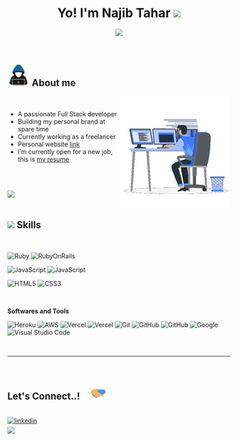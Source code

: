 <h1 align="center"><b>Yo! I'm Najib Tahar </b><img src="https://media.giphy.com/media/hvRJCLFzcasrR4ia7z/giphy.gif" width="35"></h1>

<p align="center">
  <a href="https://github.com/DenverCoder1/readme-typing-svg"><img src="https://readme-typing-svg.herokuapp.com?font=Time+New+Roman&color=cyan&size=25&center=true&vCenter=true&width=600&height=100&lines=Passionate Full Stack Developer,;Master of Ruby and Javascript,;Love to learn new things,;Growing everyday 💪"></a>
</p>

<br>

## <picture><img src = "https://github.com/0xAbdulKhalid/0xAbdulKhalid/raw/main/assets/mdImages/about_me.gif" width = 50px></picture> **About me**

<picture> <img align="right" src="https://github.com/0xAbdulKhalid/0xAbdulKhalid/raw/main/assets/mdImages/Right_Side.gif" width = 250px></picture>

<br>

- A passionate Full Stack developer
- Building my personal brand at spare time
- Currently working as a freelancer
- Personal website [link](https://najib-tahar-berrabah.com)
- I’m currently open for a new job, this is [my resume](https://drive.google.com/file/d/1ftMk2ZYr7LfRz8uaRgtO56FqtepBBIcv/view?usp=sharing)

<br><br>

<img src="https://user-images.githubusercontent.com/73097560/115834477-dbab4500-a447-11eb-908a-139a6edaec5c.gif"><br><br>

## <img src="https://media2.giphy.com/media/QssGEmpkyEOhBCb7e1/giphy.gif?cid=ecf05e47a0n3gi1bfqntqmob8g9aid1oyj2wr3ds3mg700bl&rid=giphy.gif" width ="25"><b> Skills</b>

<br>

![Ruby](https://img.shields.io/badge/Ruby-B61609.svg?style=for-the-badge&logo=Ruby&logoColor=white)
![RubyOnRails](https://img.shields.io/badge/Ruby%20On%20Rails-B61609.svg?style=for-the-badge&logo=RubyOnRails&logoColor=white)

![JavaScript](https://img.shields.io/badge/JavaScript%20-%23F7DF1E.svg?style=for-the-badge&logo=javascript&logoColor=black)
![JavaScript](https://img.shields.io/badge/React.JS-5ED9FB.svg?style=for-the-badge&logo=react&logoColor=black)

![HTML5](https://img.shields.io/badge/HTML%20-%23E34F26.svg?style=for-the-badge&logo=html5&logoColor=white)
![CSS3](https://img.shields.io/badge/CSS%20-%231572B6.svg?style=for-the-badge&logo=css3&logoColor=white)

<br>

**Softwares and Tools**

![Heroku](https://img.shields.io/badge/Heroku-4F3A6B.svg?style=for-the-badge&logo=heroku&logoColor=white)
![AWS](https://img.shields.io/badge/Amazon%20Web%20Services-FFFFFF.svg?style=for-the-badge&logo=amazonaws&logoColor=black)
![Vercel](https://img.shields.io/badge/vercel-%23121011.svg?style=for-the-badge&logo=vercel&logoColor=white)
![Vercel](https://img.shields.io/badge/vercel-%23121011.svg?style=for-the-badge&logo=vercel&logoColor=white)
![Git](https://img.shields.io/badge/git-%23F05033.svg?style=for-the-badge&logo=git&logoColor=white)
![GitHub](https://img.shields.io/badge/github-%23121011.svg?style=for-the-badge&logo=github&logoColor=white)
![GitHub](https://img.shields.io/badge/gitlab-FC6D25.svg?style=for-the-badge&logo=gitlab&logoColor=white)
![Google](https://img.shields.io/badge/google-%234285F4.svg?style=for-the-badge&logo=google&logoColor=white)
![Visual Studio Code](https://img.shields.io/badge/Visual%20Studio%20Code-0078d7.svg?style=for-the-badge&logo=visual-studio-code&logoColor=white)

<br>

---

<br>

## <b> Let's Connect..!</b><img src="https://github.com/0xAbdulKhalid/0xAbdulKhalid/raw/main/assets/mdImages/handshake.gif" width ="80">

<br>

<a href="https://www.linkedin.com/in/najib-tahar-berrabah/" target="_blank">
<img src="https://img.shields.io/badge/linkedin:  najib%20tahar--berrabah-%2300acee.svg?color=405DE6&style=for-the-badge&logo=linkedin&logoColor=white" alt=linkedin style="margin-bottom: 5px;"/>
</a>

<br>

<a href="mailto:najibtaharberrabah@gmail.com" target="_blank">
<img src="https://img.shields.io/badge/gmail:  najibtaharberrabah-%23EA4335.svg?style=for-the-badge&logo=gmail&logoColor=white" t=mail style="margin-bottom: 5px;" />
</a>
